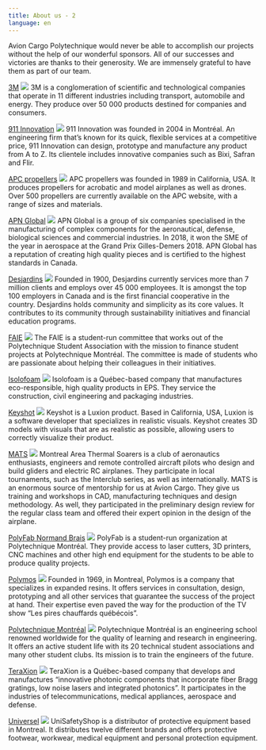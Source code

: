 ```yaml
---
title: About us - 2
language: en
---
```

Avion Cargo Polytechnique would never be able to accomplish our projects without the help of our wonderful sponsors. All of our successes and victories are thanks to their generosity. We are immensely grateful to have them as part of our team. 

[3M](https://www.3mcanada.ca/3M/en_CA/company-ca/)
![](https://res.cloudinary.com/decninixz/image/upload/v1598878497/3M_logo_wordmark_gaxeov.png)
3M is a conglomeration of scientific and technological companies that operate in 11 different industries including transport, automobile and energy. They produce over 50 000 products destined for companies and consumers. 

[911 Innovation](https://911innovation.com/)
![](https://res.cloudinary.com/decninixz/image/upload/v1598878594/911-innovation-1_akh6ln.jpg)
911 Innovation was founded in 2004 in Montréal. An engineering firm that’s known for its quick, flexible services at a competitive price, 911 Innovation can design, prototype and manufacture any product from A to Z. Its clientele includes innovative companies such as Bixi, Safran and Flir. 

[APC propellers](https://www.apcprop.com/)
![](https://res.cloudinary.com/decninixz/image/upload/v1598878594/APC-logo-color-20151012_szqeos.png)
APC propellers was founded in 1989 in California, USA. It produces propellers for acrobatic and model airplanes as well as drones. Over 500 propellers are currently available on the APC website, with a range of sizes and materials. 

[APN Global](http://apnglobal.ca/en/)
![](https://res.cloudinary.com/decninixz/image/upload/v1598878594/APN_lcbdxn.png)
APN Global is a group of six companies specialised in the manufacturing of complex components for the aeronautical, defense, biological sciences and commercial industries. In 2018, it won the SME of the year in aerospace at the Grand Prix Gilles-Demers 2018. APN Global has a reputation of creating high quality pieces and is certified to the highest standards in Canada. 

[Desjardins](https://www.desjardins.com/ca/) 
![](https://res.cloudinary.com/decninixz/image/upload/v1598878594/Desjardins_logo_jlhwup.png)
Founded in 1900, Desjardins currently services more than 7 million clients and employs over 45 000 employees. It is amongst the top 100 employers in Canada and is the first financial cooperative in the country. Desjardins holds community and simplicity as its core values. It contributes to its community through sustainability initiatives and financial education programs. 

[FAIE](https://www.aep.polymtl.ca/faie)
![](https://res.cloudinary.com/decninixz/image/upload/v1598878595/logo-sp-16-1024x1024_rwbsfv.png)
The FAIE is a student-run committee that works out of the Polytechnique Student Association with the mission to finance student projects at Polytechnique Montréal. The committee is made of students who are passionate about helping their colleagues in their initiatives. 

[Isolofoam](https://isolofoam.com/en/) 
![](https://res.cloudinary.com/decninixz/image/upload/v1598878594/logo-isolofoam_bcji2i.png)
Isolofoam is a Québec-based company that manufactures eco-responsible, high quality products in EPS. They service the construction, civil engineering and packaging industries. 

[Keyshot](https://www.keyshot.com/)
![](https://res.cloudinary.com/decninixz/image/upload/v1598879891/keyshot-big_qgps4a.png)
Keyshot is a Luxion product. Based in California, USA, Luxion is a software developer that specializes in realistic visuals. Keyshot creates 3D models with visuals that are as realistic as possible, allowing users to correctly visualize their product. 

[MATS](http://www.matsclub.org/index.html) 
![](https://res.cloudinary.com/decninixz/image/upload/v1598878595/logo_MATS_1974_pudagx.png)
Montreal Area Thermal Soarers is a club of aeronautics enthusiasts, engineers and remote controlled aircraft pilots who design and build gliders and electric RC airplanes. They participate in local tournaments, such as the Interclub series, as well as internationally. MATS is an enormous source of mentorship for us at Avion Cargo. They give us training and workshops in CAD, manufacturing techniques and design methodology. As well, they participated in the preliminary design review for the regular class team and offered their expert opinion in the design of the airplane. 

[PolyFab Normand Brais](https://polyfab.polymtl.ca/) 
![](https://res.cloudinary.com/decninixz/image/upload/v1598878595/polyfab-ieddec2_bmexmt.png)
PolyFab is a student-run organization at Polytechnique Montréal. They provide access to laser cutters, 3D printers, CNC machines and other high end equipment for the students to be able to produce quality projects. 

[Polymos](https://www.polymos.com/)
![](https://res.cloudinary.com/decninixz/image/upload/v1598880820/logo_qa8hpe.png)
Founded in 1969, in Montreal, Polymos is a company that specializes in expanded resins. It offers services in consultation, design, prototyping and all other services that guarantee the success of the project at hand. Their expertise even paved the way for the production of the TV show “Les pires chauffards québécois”. 

[Polytechnique Montréal](https://www.polymtl.ca/)
![](https://res.cloudinary.com/decninixz/image/upload/v1598880934/1200px-_C3_89cole_Polytechnique_de_Montr_C3_A9al_Logo.svg_lzso09.png)
Polytechnique Montréal is an engineering school renowned worldwide for the quality of learning and research in engineering. It offers an active student life with its 20 technical student associations and many other student clubs. Its mission is to train the engineers of the future.

[TeraXion](https://www.teraxion.com/en/)
![](https://res.cloudinary.com/decninixz/image/upload/v1598878595/Teraxion_ysuodp.png)
TeraXion is a Québec-based company that develops and manufactures “innovative photonic components that incorporate fiber Bragg gratings, low noise lasers and integrated photonics”. It participates in the industries of telecommunications, medical appliances, aerospace and defense. 

[Universel](https://unisafetyshop.com/) 
![](https://res.cloudinary.com/decninixz/image/upload/v1598878595/universel_security_02_xxwgjm.jpg)
UniSafetyShop is a distributor of protective equipment based in Montreal. It distributes twelve different brands and offers protective footwear, workwear, medical equipment and personal protection equipment.